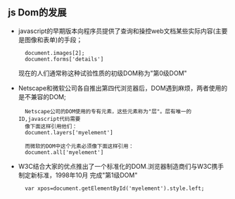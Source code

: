 ## js Dom的发展
- javascript的早期版本向程序员提供了查询和操控web文档某些实际内容(主要是图像和表单)的手段；
  ```
    document.images[2];
    document.forms['details']
  ```
  现在的人们通常称这种试验性质的初级DOM称为"第0级DOM"

- Netscape和微软公司各自推出第四代浏览器后，DOM遇到麻烦，两者使用的是不兼容的DOM;
  ```
    Netscape公司的DOM使用的专有元素，这些元素称为"层"。层有唯一的ID,javascript代码需要
    像下面这样引用他们：
    document.layers['myelement']

    而微软的DOM中这个元素必须像下面这样引用：
    document.all['myelement']
  ```

- W3C结合大家的优点推出了一个标准化的DOM.浏览器制造商们与W3C携手制定新标准，1998年10月
  完成"第1级DOM"
  ```
    var xpos=document.getElementById('myelement').style.left;
  ```